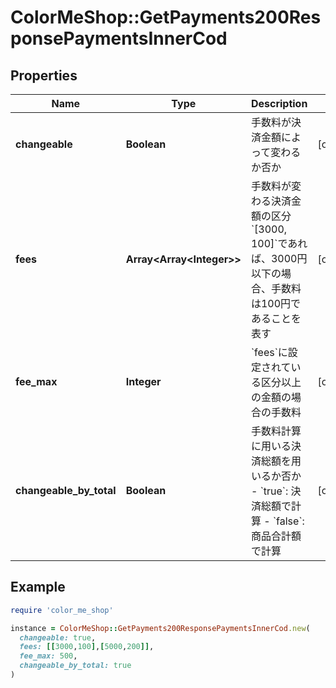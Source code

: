# ColorMeShop::GetPayments200ResponsePaymentsInnerCod

## Properties

| Name | Type | Description | Notes |
| ---- | ---- | ----------- | ----- |
| **changeable** | **Boolean** | 手数料が決済金額によって変わるか否か | [optional] |
| **fees** | **Array&lt;Array&lt;Integer&gt;&gt;** | 手数料が変わる決済金額の区分  &#x60;[3000, 100]&#x60;であれば、3000円以下の場合、手数料は100円であることを表す  | [optional] |
| **fee_max** | **Integer** | &#x60;fees&#x60;に設定されている区分以上の金額の場合の手数料 | [optional] |
| **changeable_by_total** | **Boolean** | 手数料計算に用いる決済総額を用いるか否か  - &#x60;true&#x60;: 決済総額で計算 - &#x60;false&#x60;: 商品合計額で計算  | [optional] |

## Example

```ruby
require 'color_me_shop'

instance = ColorMeShop::GetPayments200ResponsePaymentsInnerCod.new(
  changeable: true,
  fees: [[3000,100],[5000,200]],
  fee_max: 500,
  changeable_by_total: true
)
```

